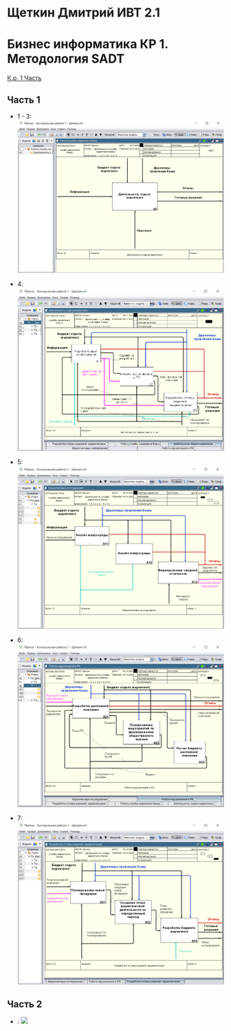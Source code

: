 # Щеткин Дмитрий ИВТ 2.1
# Бизнес информатика КР 1. Методология SADT

[К.р. 1 Часть](kr1.rsf)

## Часть 1

- 1 - 3:
![](photos/1.png)

- 4:
![](photos/2.png)

- 5:
![](photos/3.png)

- 6:
![](photos/4.png)

- 7:
![](photos/5.png)

## Часть 2

- :
![](photos/.png)


